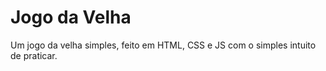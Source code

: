 # Jogo da Velha

Um jogo da velha simples, feito em HTML, CSS e JS com o simples intuito de praticar.
